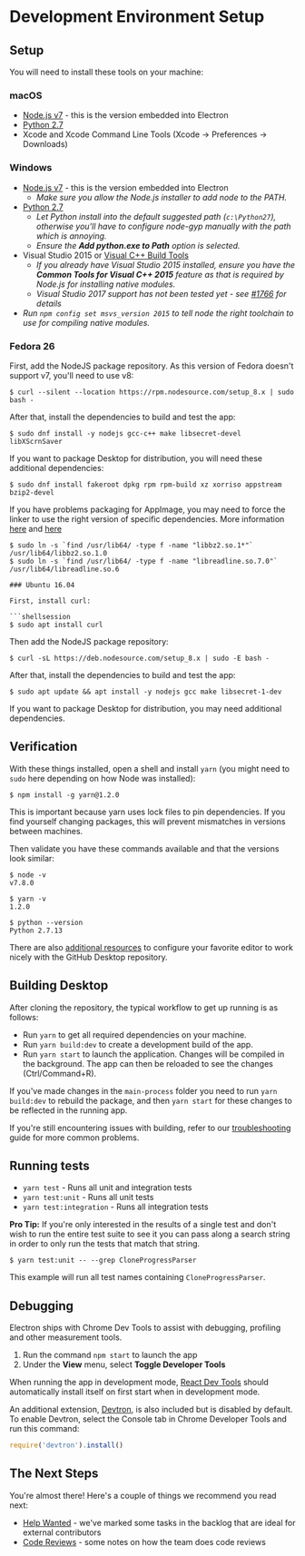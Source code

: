 #  Development Environment Setup

## Setup

You will need to install these tools on your machine:

### macOS

 - [Node.js v7](https://nodejs.org/en/download/current) - this is the version embedded into Electron
 - [Python 2.7](https://www.python.org/downloads/mac-osx/)
 - Xcode and Xcode Command Line Tools (Xcode -> Preferences -> Downloads)

### Windows

 - [Node.js v7](https://nodejs.org/en/download/current) - this is the version embedded into Electron
    - *Make sure you allow the Node.js installer to add node to the PATH.*
 - [Python 2.7](https://www.python.org/downloads/windows/)
    - *Let Python install into the default suggested path (`c:\Python27`), otherwise you'll have
      to configure node-gyp manually with the path which is annoying.*
    - *Ensure the **Add python.exe to Path** option is selected.*
 - Visual Studio 2015 or [Visual C++ Build Tools](http://go.microsoft.com/fwlink/?LinkId=691126)
    - *If you already have Visual Studio 2015 installed, ensure you have the **Common Tools for Visual C++ 2015**
      feature as that is required by Node.js for installing native modules.*
    - *Visual Studio 2017 support has not been tested yet - see [#1766](https://github.com/desktop/desktop/issues/1766) for details*
 - *Run `npm config set msvs_version 2015` to tell node the right toolchain to use for compiling native modules.*

### Fedora 26

First, add the NodeJS package repository. As this version of Fedora doesn't support v7, you'll need to use v8:

```shellsession
$ curl --silent --location https://rpm.nodesource.com/setup_8.x | sudo bash -
```

After that, install the dependencies to build and test the app:

```shellsession
$ sudo dnf install -y nodejs gcc-c++ make libsecret-devel libXScrnSaver
```

If you want to package Desktop for distribution, you will need these additional dependencies:

```shellsession
$ sudo dnf install fakeroot dpkg rpm rpm-build xz xorriso appstream bzip2-devel
```

If you have problems packaging for AppImage, you may need to force the linker to use the right
version of specific dependencies. More information [here](https://michaelheap.com/error-while-loading-shared-libraries-libbz2-so-1-0-cannot-open-shared-object-file-on-centos-7)
and [here](https://github.com/electron-userland/electron-builder/issues/993#issuecomment-291021974)

```shellsession
$ sudo ln -s `find /usr/lib64/ -type f -name "libbz2.so.1*"` /usr/lib64/libbz2.so.1.0
$ sudo ln -s `find /usr/lib64/ -type f -name "libreadline.so.7.0"` /usr/lib64/libreadline.so.6

### Ubuntu 16.04

First, install curl:

```shellsession
$ sudo apt install curl
```

Then add the NodeJS package repository:

```shellsession
$ curl -sL https://deb.nodesource.com/setup_8.x | sudo -E bash -
```

After that, install the dependencies to build and test the app:

```shellsession
$ sudo apt update && apt install -y nodejs gcc make libsecret-1-dev
```

If you want to package Desktop for distribution, you may need additional dependencies.

## Verification

With these things installed, open a shell and install `yarn` (you might need
to `sudo` here depending on how Node was installed):

```shellsession
$ npm install -g yarn@1.2.0
```

This is important because yarn uses lock files to pin dependencies. If you find
yourself changing packages, this will prevent mismatches in versions between machines.

Then validate you have these commands available and that the versions look similar:

```shellsession
$ node -v
v7.8.0

$ yarn -v
1.2.0

$ python --version
Python 2.7.13
```

There are also [additional resources](tooling.md) to
configure your favorite editor to work nicely with the GitHub Desktop
repository.

## Building Desktop

After cloning the repository, the typical workflow to get up running
is as follows:

* Run `yarn` to get all required dependencies on your machine.
* Run `yarn build:dev` to create a development build of the app.
* Run `yarn start` to launch the application. Changes will be compiled in the
  background. The app can then be reloaded to see the changes (Ctrl/Command+R).

If you've made changes in the `main-process` folder you need to run `yarn
build:dev` to rebuild the package, and then `yarn start` for these changes to be
reflected in the running app.

If you're still encountering issues with building, refer to our
[troubleshooting](troubleshooting.md) guide for more common
problems.

## Running tests

- `yarn test` - Runs all unit and integration tests
- `yarn test:unit` - Runs all unit tests
- `yarn test:integration` - Runs all integration tests

**Pro Tip:** If you're only interested in the results of a single test and don't
wish to run the entire test suite to see it you can pass along a search string
in order to only run the tests that match that string.

```shellsession
$ yarn test:unit -- --grep CloneProgressParser
```

This example will run all test names containing `CloneProgressParser`.

## Debugging

Electron ships with Chrome Dev Tools to assist with debugging, profiling and
other measurement tools.

1. Run the command `npm start` to launch the app
2. Under the **View** menu, select **Toggle Developer Tools**

When running the app in development mode,
[React Dev Tools](https://chrome.google.com/webstore/detail/react-developer-tools/fmkadmapgofadopljbjfkapdkoienihi?hl=en)
should automatically install itself on first start when in development mode.

An additional extension, [Devtron](http://electron.atom.io/devtron/), is also
included but is disabled by default. To enable Devtron, select the Console
tab in Chrome Developer Tools and run this command:

```js
require('devtron').install()
```

## The Next Steps

You're almost there! Here's a couple of things we recommend you read next:

 - [Help Wanted](../../CONTRIBUTING.md#help-wanted) - we've marked some tasks in
   the backlog that are ideal for external contributors
 - [Code Reviews](../process/reviews.md) - some notes on how the team does
   code reviews
